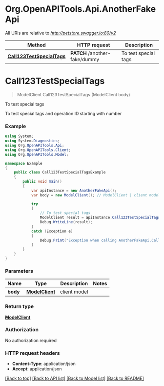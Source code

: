 # Org.OpenAPITools.Api.AnotherFakeApi

All URIs are relative to *http://petstore.swagger.io:80/v2*

Method | HTTP request | Description
------------- | ------------- | -------------
[**Call123TestSpecialTags**](AnotherFakeApi.md#call123testspecialtags) | **PATCH** /another-fake/dummy | To test special tags


<a name="call123testspecialtags"></a>
# **Call123TestSpecialTags**
> ModelClient Call123TestSpecialTags (ModelClient body)

To test special tags

To test special tags and operation ID starting with number

### Example
```csharp
using System;
using System.Diagnostics;
using Org.OpenAPITools.Api;
using Org.OpenAPITools.Client;
using Org.OpenAPITools.Model;

namespace Example
{
    public class Call123TestSpecialTagsExample
    {
        public void main()
        {
            var apiInstance = new AnotherFakeApi();
            var body = new ModelClient(); // ModelClient | client model

            try
            {
                // To test special tags
                ModelClient result = apiInstance.Call123TestSpecialTags(body);
                Debug.WriteLine(result);
            }
            catch (Exception e)
            {
                Debug.Print("Exception when calling AnotherFakeApi.Call123TestSpecialTags: " + e.Message );
            }
        }
    }
}
```

### Parameters

Name | Type | Description  | Notes
------------- | ------------- | ------------- | -------------
 **body** | [**ModelClient**](ModelClient.md)| client model | 

### Return type

[**ModelClient**](ModelClient.md)

### Authorization

No authorization required

### HTTP request headers

 - **Content-Type**: application/json
 - **Accept**: application/json

[[Back to top]](#) [[Back to API list]](../README.md#documentation-for-api-endpoints) [[Back to Model list]](../README.md#documentation-for-models) [[Back to README]](../README.md)

